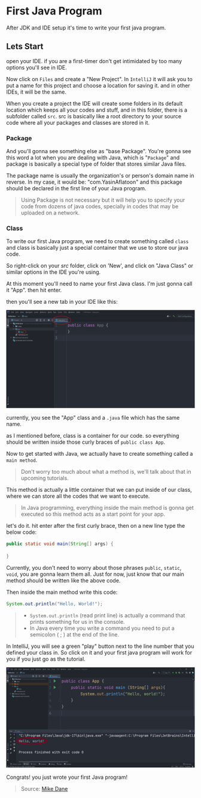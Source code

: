 # First Java Program

After JDK and IDE setup it's time to write your first java program.

## Lets Start

open your IDE. if you are a first-timer don't get intimidated by too many options you'll see in IDE.

Now click on `Files` and create a "New Project". In `IntelliJ` it will ask you to put a name for this project and choose a location for saving it. and in other IDEs, it will be the same.

When you create a project the IDE will create some folders in its default location which keeps all your codes and stuff, and in this folder, there is a subfolder called `src`. src is basically like a root directory to your source code where all your packages and classes are stored in it.

### Package

And you'll gonna see something else as "base Package". You're gonna see this word a lot when you are dealing with Java, which is "`Package`" and package is basically a special type of folder that stores similar Java files.

The package name is usually the organization's or person's domain name in reverse. In my case, it would be: "com.YasinAflatoon" and this package should be declared in the first line of your Java program.

> Using Package is not necessary but it will help you to specify your code from dozens of java codes, specially in codes that may be uploaded on a network.

### Class

To write our first Java program, we need to create something called `class` and class is basically just a special container that we use to store our java code.

So right-click on your _src_ folder, click on 'New', and click on "Java Class" or similar options in the IDE you're using.

At this moment you'll need to name your first Java class. I'm just gonna call it "App". then hit enter.

then you'll see a new tab in your IDE like this:

![FirstEncounter](/media/img01.png)

currently, you see the "App" class and a `.java` file which has the same name.

as I mentioned before, class is a container for our code. so everything should be written inside those curly braces of `public class App`.

Now to get started with Java, we actually have to create something called a `main method`.

> Don't worry too much about what a method is, we'll talk about that in upcoming tutorials.

This method is actually a little container that we can put inside of our class, where we can store all the codes that we want to execute.

> In Java programming, everything inside the main method is gonna get executed so this method acts as a start point for your app.

 let's do it. hit enter after the first curly brace, then on a new line type the below code:

``` Java
public static void main(String[] args) {

} 
```

Currently, you don't need to worry about those phrases `public`, `static`, `void`, you are gonna learn them all. Just for now, just know that our main method should be written like the above code.

Then inside the main method write this code:

``` Java
System.out.println("Hello, World!");
```

> * `System.out.println` (read print line) is actually a command that prints something for us in the console.
> * In Java every time you write a command you need to put a semicolon ( ; ) at the end of the line.

In IntelliJ, you will see a green "play" button next to the line number that you defined your class in. So click on it and your first java program will work for you if you just go as the tutorial.

![Result](/media/img02.png)

Congrats! you just wrote your first Java program!

> Source: [Mike Dane](https://www.youtube.com/watch?v=LldhjFkwfmI&t=326s)
